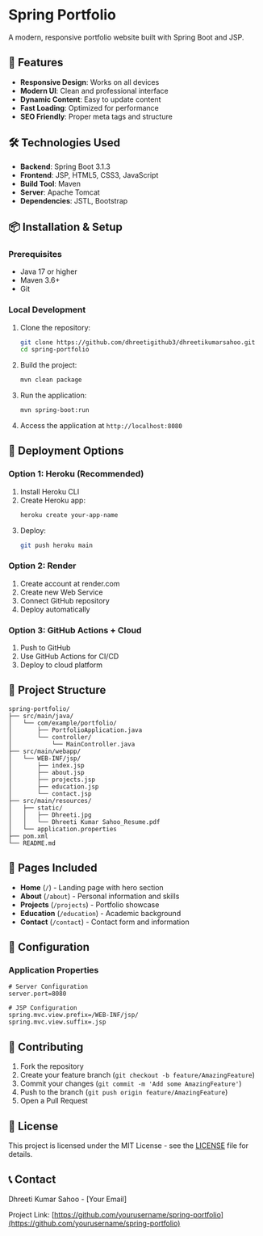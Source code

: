 # Spring Portfolio

A modern, responsive portfolio website built with Spring Boot and JSP.

## 🚀 Features

- **Responsive Design**: Works on all devices
- **Modern UI**: Clean and professional interface
- **Dynamic Content**: Easy to update content
- **Fast Loading**: Optimized for performance
- **SEO Friendly**: Proper meta tags and structure

## 🛠️ Technologies Used

- **Backend**: Spring Boot 3.1.3
- **Frontend**: JSP, HTML5, CSS3, JavaScript
- **Build Tool**: Maven
- **Server**: Apache Tomcat
- **Dependencies**: JSTL, Bootstrap

## 📦 Installation & Setup

### Prerequisites
- Java 17 or higher
- Maven 3.6+
- Git

### Local Development
1. Clone the repository:
   ```bash
   git clone https://github.com/dhreetigithub3/dhreetikumarsahoo.git
   cd spring-portfolio
   ```

2. Build the project:
   ```bash
   mvn clean package
   ```

3. Run the application:
   ```bash
   mvn spring-boot:run
   ```

4. Access the application at `http://localhost:8080`

## 🚀 Deployment Options

### Option 1: Heroku (Recommended)
1. Install Heroku CLI
2. Create Heroku app:
   ```bash
   heroku create your-app-name
   ```
3. Deploy:
   ```bash
   git push heroku main
   ```

### Option 2: Render
1. Create account at render.com
2. Create new Web Service
3. Connect GitHub repository
4. Deploy automatically

### Option 3: GitHub Actions + Cloud
1. Push to GitHub
2. Use GitHub Actions for CI/CD
3. Deploy to cloud platform

## 📁 Project Structure

```
spring-portfolio/
├── src/main/java/
│   └── com/example/portfolio/
│       ├── PortfolioApplication.java
│       └── controller/
│           └── MainController.java
├── src/main/webapp/
│   └── WEB-INF/jsp/
│       ├── index.jsp
│       ├── about.jsp
│       ├── projects.jsp
│       ├── education.jsp
│       └── contact.jsp
├── src/main/resources/
│   ├── static/
│   │   ├── Dhreeti.jpg
│   │   └── Dhreeti Kumar Sahoo_Resume.pdf
│   └── application.properties
├── pom.xml
└── README.md
```

## 🎯 Pages Included

- **Home** (`/`) - Landing page with hero section
- **About** (`/about`) - Personal information and skills
- **Projects** (`/projects`) - Portfolio showcase
- **Education** (`/education`) - Academic background
- **Contact** (`/contact`) - Contact form and information

## 🔧 Configuration

### Application Properties
```properties
# Server Configuration
server.port=8080

# JSP Configuration
spring.mvc.view.prefix=/WEB-INF/jsp/
spring.mvc.view.suffix=.jsp
```

## 🤝 Contributing

1. Fork the repository
2. Create your feature branch (`git checkout -b feature/AmazingFeature`)
3. Commit your changes (`git commit -m 'Add some AmazingFeature'`)
4. Push to the branch (`git push origin feature/AmazingFeature`)
5. Open a Pull Request

## 📄 License

This project is licensed under the MIT License - see the [LICENSE](LICENSE) file for details.

## 📞 Contact

Dhreeti Kumar Sahoo - [Your Email]

Project Link: [https://github.com/yourusername/spring-portfolio](https://github.com/yourusername/spring-portfolio)
